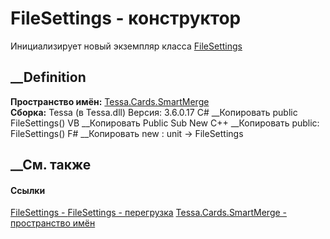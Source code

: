 # FileSettings - конструктор
Инициализирует новый экземпляр класса
[FileSettings](T_Tessa_Cards_SmartMerge_FileSettings.htm)
##  __Definition
 **Пространство имён:** [Tessa.Cards.SmartMerge](N_Tessa_Cards_SmartMerge.htm)  
 **Сборка:** Tessa (в Tessa.dll) Версия: 3.6.0.17
C# __Копировать
     public FileSettings()
VB __Копировать
     Public Sub New
C++ __Копировать
     public:
    FileSettings()
F# __Копировать
     new : unit -> FileSettings
##  __См. также
#### Ссылки
[FileSettings - ](T_Tessa_Cards_SmartMerge_FileSettings.htm)
[FileSettings -
перегрузка](Overload_Tessa_Cards_SmartMerge_FileSettings__ctor.htm)
[Tessa.Cards.SmartMerge - пространство имён](N_Tessa_Cards_SmartMerge.htm)
